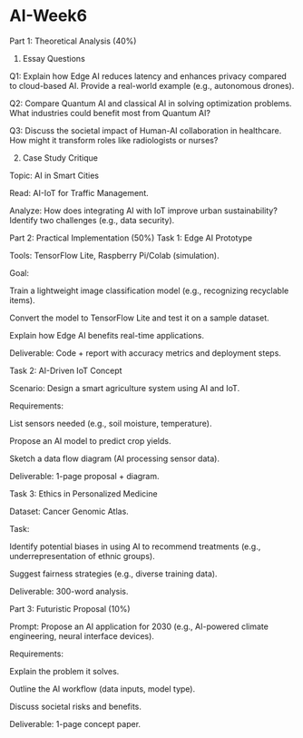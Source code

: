 # AI-Week6
Part 1: Theoretical Analysis (40%)
1. Essay Questions

Q1: Explain how Edge AI reduces latency and enhances privacy compared to cloud-based AI. Provide a real-world example (e.g., autonomous drones).

Q2: Compare Quantum AI and classical AI in solving optimization problems. What industries could benefit most from Quantum AI?

Q3: Discuss the societal impact of Human-AI collaboration in healthcare. How might it transform roles like radiologists or nurses?

2. Case Study Critique

Topic: AI in Smart Cities

Read: AI-IoT for Traffic Management.

Analyze: How does integrating AI with IoT improve urban sustainability? Identify two challenges (e.g., data security).

Part 2: Practical Implementation (50%)
Task 1: Edge AI Prototype

Tools: TensorFlow Lite, Raspberry Pi/Colab (simulation).

Goal:

Train a lightweight image classification model (e.g., recognizing recyclable items).

Convert the model to TensorFlow Lite and test it on a sample dataset.

Explain how Edge AI benefits real-time applications.

Deliverable: Code + report with accuracy metrics and deployment steps.

Task 2: AI-Driven IoT Concept

Scenario: Design a smart agriculture system using AI and IoT.

Requirements:

List sensors needed (e.g., soil moisture, temperature).

Propose an AI model to predict crop yields.

Sketch a data flow diagram (AI processing sensor data).

Deliverable: 1-page proposal + diagram.

Task 3: Ethics in Personalized Medicine

Dataset: Cancer Genomic Atlas.

Task:

Identify potential biases in using AI to recommend treatments (e.g., underrepresentation of ethnic groups).

Suggest fairness strategies (e.g., diverse training data).

Deliverable: 300-word analysis.

Part 3: Futuristic Proposal (10%)

Prompt: Propose an AI application for 2030 (e.g., AI-powered climate engineering, neural interface devices).

Requirements:

Explain the problem it solves.

Outline the AI workflow (data inputs, model type).

Discuss societal risks and benefits.

Deliverable: 1-page concept paper.
